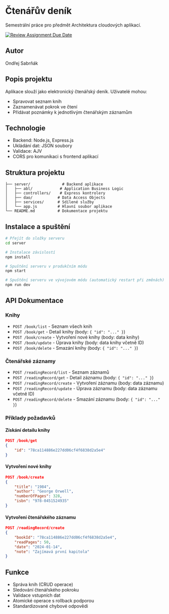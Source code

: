# Čtenářův deník

Semestrální práce pro předmět Architektura cloudových aplikací.

[![Review Assignment Due Date](https://classroom.github.com/assets/deadline-readme-button-22041afd0340ce965d47ae6ef1cefeee28c7c493a6346c4f15d667ab976d596c.svg)](https://classroom.github.com/a/fpTkAYoz)

## Autor
Ondřej Sabrňák

## Popis projektu
Aplikace slouží jako elektronický čtenářský deník. Uživatelé mohou:
- Spravovat seznam knih
- Zaznamenávat pokrok ve čtení
- Přidávat poznámky k jednotlivým čtenářským záznamům

## Technologie
- Backend: Node.js, Express.js
- Ukládání dat: JSON soubory
- Validace: AJV
- CORS pro komunikaci s frontend aplikací

## Struktura projektu
```
├── server/              # Backend aplikace
│   ├── abl/            # Application Business Logic
│   ├── controllers/    # Express kontrolery
│   ├── dao/           # Data Access Objects
│   ├── services/      # Sdílené služby
│   └── app.js         # Hlavní soubor aplikace
└── README.md          # Dokumentace projektu
```

## Instalace a spuštění
```bash
# Přejít do složky serveru
cd server

# Instalace závislostí
npm install

# Spuštění serveru v produkčním módu
npm start

# Spuštění serveru ve vývojovém módu (automatický restart při změnách)
npm run dev
```

## API Dokumentace

### Knihy
- `POST /book/list` - Seznam všech knih
- `POST /book/get` - Detail knihy (body: `{ "id": "..." }`)
- `POST /book/create` - Vytvoření nové knihy (body: data knihy)
- `POST /book/update` - Úprava knihy (body: data knihy včetně ID)
- `POST /book/delete` - Smazání knihy (body: `{ "id": "..." }`)

### Čtenářské záznamy
- `POST /readingRecord/list` - Seznam záznamů
- `POST /readingRecord/get` - Detail záznamu (body: `{ "id": "..." }`)
- `POST /readingRecord/create` - Vytvoření záznamu (body: data záznamu)
- `POST /readingRecord/update` - Úprava záznamu (body: data záznamu včetně ID)
- `POST /readingRecord/delete` - Smazání záznamu (body: `{ "id": "..." }`)

### Příklady požadavků

#### Získání detailu knihy
```json
POST /book/get
{
    "id": "78ca114886e227dd06cf4f6838d2a5e4"
}
```

#### Vytvoření nové knihy
```json
POST /book/create
{
    "title": "1984",
    "author": "George Orwell",
    "numberOfPages": 328,
    "isbn": "978-0451524935"
}
```

#### Vytvoření čtenářského záznamu
```json
POST /readingRecord/create
{
    "bookId": "78ca114886e227dd06cf4f6838d2a5e4",
    "readPages": 50,
    "date": "2024-01-14",
    "note": "Zajímavá první kapitola"
}
```

## Funkce
- Správa knih (CRUD operace)
- Sledování čtenářského pokroku
- Validace vstupních dat
- Atomické operace s rollback podporou
- Standardizované chybové odpovědi
